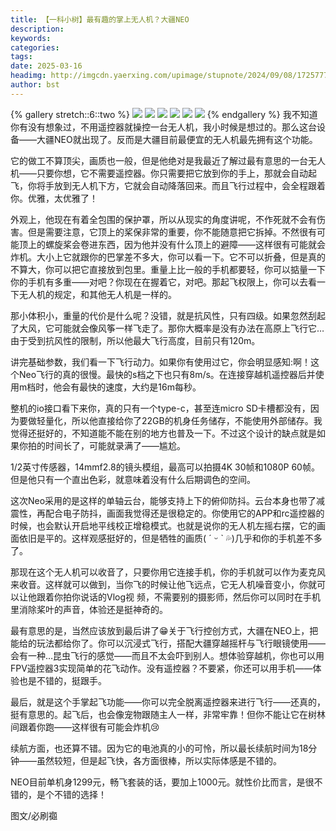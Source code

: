 ```yaml
---
title: 【一科小树】最有趣的掌上无人机？大疆NEO
description: 
keywords: 
categories: 
tags: 
date: 2025-03-16
headimg: http://imgcdn.yaerxing.com/upimage/stupnote/2024/09/08/1725777745_12009103_5234.jpg
author: bst
---
```


{% gallery stretch::6::two %}
![](https://imgcdn.yaerxing.com/upimage/stupnote/2024/09/08/1725777745_12009103_5234.jpg)
![](https://imgcdn.yaerxing.com/upimage/stupnote/2024/09/08/1725777748_12009103_1289.jpg)
![](https://imgcdn.yaerxing.com/upimage/stupnote/2024/09/08/1725777752_12009103_7445.jpg)
![](https://imgcdn.yaerxing.com/upimage/stupnote/2024/09/08/1725777755_12009103_8716.jpg)
![](https://imgcdn.yaerxing.com/upimage/stupnote/2024/09/08/1725777757_12009103_9282.jpg)
![](https://imgcdn.yaerxing.com/upimage/stupnote/2024/09/08/1725777758_12009103_7023.jpg)
{% endgallery %}
我不知道你有没有想象过，不用遥控器就操控一台无人机，我小时候是想过的。那么这台设备——大疆NEO就出现了。反而是大疆目前最便宜的无人机最先拥有这个功能。

它的做工不算顶尖，画质也一般，但是他绝对是我最近了解过最有意思的一台无人机——只要你想，它不需要遥控器。你只需要把它放到你的手上，那就会自动起飞，你将手放到无人机下方，它就会自动降落回来。而且飞行过程中，会全程跟着你。优雅，太优雅了！

外观上，他现在有着全包围的保护罩，所以从现实的角度讲呢，不作死就不会有伤害。但是需要注意，它顶上的桨保非常的重要，你不能随意把它拆掉。不然很有可能顶上的螺旋桨会卷进东西，因为他并没有什么顶上的避障——这样很有可能就会炸机。大小上它就跟你的巴掌差不多大，你可以看一下。它不可以折叠，但是真的不算大，你可以把它直接放到包里。重量上比一般的手机都要轻，你可以掂量一下你的手机有多重——对吧？你现在在握着它，对吧。那起飞权限上，你可以去看一下无人机的规定，和其他无人机是一样的。

那小体积小，重量的代价是什么呢？没错，就是抗风性，只有四级。如果忽然刮起了大风，它可能就会像风筝一样飞走了。那你大概率是没有办法在高原上飞行它…由于受到抗风性的限制，所以他最大飞行高度，目前只有120m。

讲完基础参数，我们看一下飞行动力。如果你有使用过它，你会明显感知:啊！这个Neo飞行的真的很慢。最快的s档之下也只有8m/s。在连接穿越机遥控器后并使用m档时，他会有最快的速度，大约是16m每秒。

整机的io接口看下来你，真的只有一个type-c，甚至连micro SD卡槽都没有，因为要做轻量化，所以他直接给你了22GB的机身任务储存，不能使用外部储存。我觉得还挺好的，不知道能不能在别的地方也普及一下。不过这个设计的缺点就是如果你拍的时间长了，可能就录满了——尴尬。

1/2英寸传感器，14mmf2.8的镜头模组，最高可以拍摄4K 30帧和1080P 60帧。但是他只有一个直出色彩，就意味着没有什么后期调色的空间。

这次Neo采用的是这样的单轴云台，能够支持上下的俯仰防抖。云台本身也带了减震性，再配合电子防抖，画面我觉得还是很稳定的。你使用它的APP和rc遥控器的时候，也会默认开启地平线校正增稳模式。也就是说你的无人机左摇右摆，它的画面依旧是平的。这样观感挺好的，但是牺牲的画质( ˊ ᵕ ˋ 💦)几乎和你的手机差不多了。

那现在这个无人机可以收音了，只要你用它连接手机，你的手机就可以作为麦克风来收音。这样就可以做到，当你飞的时候让他飞远点，它无人机噪音变小，你就可以让他跟着你拍你说话的Vlog视 频，不需要别的摄影师，然后你可以同时在手机里消除桨叶的声音，体验还是挺神奇的。

最有意思的是，当然应该放到最后讲了😁关于飞行控创方式，大疆在NEO上，把能给的玩法都给你了。你可以沉浸式飞行，搭配大疆穿越摇杆与飞行眼镜使用——会有一种…昆虫飞行的感觉——而且不太会吓到别人。想体验穿越机，你也可以用FPV遥控器3实现简单的花飞动作。没有遥控器？不要紧，你还可以用手机——体验也是不错的，挺跟手。

最后，就是这个手掌起飞功能——你可以完全脱离遥控器来进行飞行——还真的，挺有意思的。起飞后，也会像宠物跟随主人一样，非常牢靠！但你不能让它在树林间跟着你跑——这样很有可能会炸机😢

续航方面，也还算不错。因为它的电池真的小的可怜，所以最长续航时间为18分钟——虽然较短，但是起飞快，各方面很棒，所以实际体感是不错的。

NEO目前单机身1299元，畅飞套装的话，要加上1000元。就性价比而言，是很不错的，是个不错的选择！


图文/必刷禵
